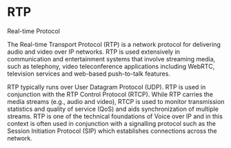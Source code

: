 # RTP


Real-time Protocol

The Real-time Transport Protocol (RTP) is a network protocol for
delivering audio and video over IP networks. RTP is used extensively in
communication and entertainment systems that involve streaming media,
such as telephony, video teleconference applications including WebRTC,
television services and web-based push-to-talk features.

RTP typically runs over User Datagram Protocol (UDP). RTP is used in
conjunction with the RTP Control Protocol (RTCP). While RTP carries the
media streams (e.g., audio and video), RTCP is used to monitor
transmission statistics and quality of service (QoS) and aids
synchronization of multiple streams. RTP is one of the technical
foundations of Voice over IP and in this context is often used in
conjunction with a signalling protocol such as the Session Initiation
Protocol (SIP) which establishes connections across the network.

